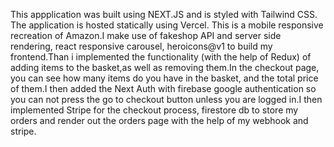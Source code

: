 This appplication was built using NEXT.JS and is styled with Tailwind CSS. The application is hosted statically using Vercel. This is a mobile responsive recreation of Amazon.I make use of fakeshop API and server side rendering, react responsive carousel, heroicons@v1 to build my frontend.Than i implemented the functionality (with the help of Redux) of adding items to the basket,as well as removing them.In the checkout page, you can see how many items do you have in the basket, and the total price of them.I then added the Next Auth with firebase google authentication so you can not press the go to checkout button unless you are logged in.I then implemented Stripe for the checkout process, firestore db to store my orders and render out the orders page with the help of my webhook and stripe.


